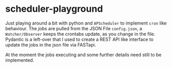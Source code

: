 # scheduler-playground

Just playing around a bit with python and `APScheduler` to implement `cron` like behaviour. The _jobs_ are pulled from the JSON File `config.json`, a `Watcher/Observer` keeps the crontabs update, as you change
in the file. Pydantic is a left-over that I used to create a REST API like interface to update the jobs in the json file via FASTapi.

At the moment the jobs executing and some further details need still to be implemented.
